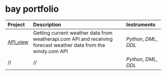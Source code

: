 # bay portfolio

| Project | Description | Instruments |
| :---------------------- | :---------------------- | :---------------------- |
| [API_view](/weatherapi/) | Getting current weather data from weatherapi.com API and receiving forecast weather data from the windy.com API | *Python*, *DML*, *DDL* | 
| // | // | *Python*, *DML*, *DDL* | 
